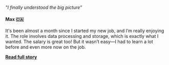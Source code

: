 <p class="feedback-card-quote"><i>"I finally understood the big picture”</i></p>

<h4>Max 🇨🇦</h4>

<p class="feedback-card-text">
It's been almost a month since I started my new job, and I’m really enjoying it. The role involves data processing and storage, which is exactly what I wanted. The salary is great too! But it wasn’t easy—I had to learn a lot before and even more now on the job.
</p>

<a href="/pages/testimonials-page/#testimonial-full-2"><b><u>Read full story</u></b></a>